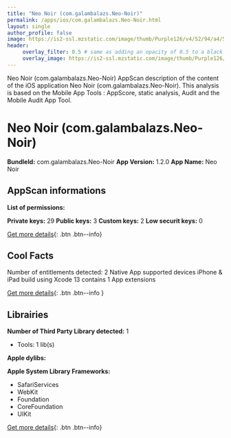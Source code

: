 ```yaml
---
title: "Neo Noir (com.galambalazs.Neo-Noir)"
permalink: /apps/ios/com.galambalazs.Neo-Noir.html
layout: single
author_profile: false
image: https://is2-ssl.mzstatic.com/image/thumb/Purple126/v4/52/94/a4/5294a473-3f04-0e29-b884-52d561da853e/AppIcon-1x_U007emarketing-0-10-0-85-220.png/512x512bb.jpg
header: 
     overlay_filter: 0.5 # same as adding an opacity of 0.5 to a black background
     overlay_image: https://is2-ssl.mzstatic.com/image/thumb/Purple126/v4/52/94/a4/5294a473-3f04-0e29-b884-52d561da853e/AppIcon-1x_U007emarketing-0-10-0-85-220.png/512x512bb.jpg
---
```

Neo Noir (com.galambalazs.Neo-Noir) AppScan description of the content of the iOS application Neo Noir (com.galambalazs.Neo-Noir). This analysis is based on the Mobile App Tools : AppScore, static analysis, Audit and the Mobile Audit App Tool.

# Neo Noir (com.galambalazs.Neo-Noir)

**BundleId:** com.galambalazs.Neo-Noir
**App Version:** 1.2.0
**App Name:** Neo Noir


## AppScan informations 

**List of permissions:** 
  
  
**Private keys:** 29
**Public keys:** 3
**Custom keys:** 2
**Low securit keys:** 0
  
[Get more details](/pricing.html){: .btn .btn--info}

## Cool Facts

Number of entitlements detected: 2
Native App
supported devices iPhone & iPad
build using Xcode 13
contains 1 App extensions
  
[Get more details](/pricing.html){: .btn .btn--info }

## Librairies 
**Number of Third Party Library detected:** 1
- Tools: 1 lib(s)


**Apple dylibs:**


**Apple System Library Frameworks:**
- SafariServices
- WebKit
- Foundation
- CoreFoundation
- UIKit


  
[Get more details](/pricing.html){: .btn .btn--info}

